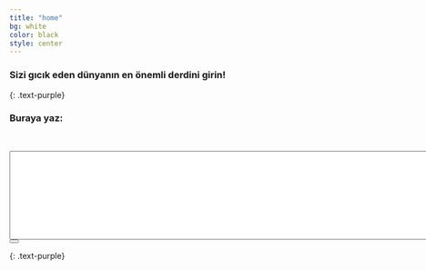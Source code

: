 ```yaml
---
title: "home"
bg: white
color: black
style: center
---
```


### Sizi gıcık eden dünyanın en önemli derdini girin!
{: .text-purple}


<h3>Buraya yaz:</h3><br />

<p id="p-dert-message"></p>

<textarea class="ta-dert" name="query" cols="200" rows="10"></textarea>

<div>
  <button id="btn-dert" type="button" class="btn btn-default btn-lg">
    <span class="fa-stack subtlecircle" style="font-size:100px; background:rgba(255,166,0,0.1)">
      <i class="fa fa-circle fa-stack-2x text-white"></i>
      <i class="fa fa-wrench fa-stack-1x text-orange"></i>
    </span>
  </button>
</div>

{: .text-purple}
